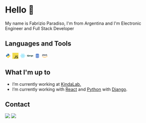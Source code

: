 <h1>Hello 👋 </h1>
<p>My name is Fabrizio Paradiso, I'm from Argentina and I'm Electronic Engineer and Full Stack Developer </p>

<h2> Languages and Tools </h2>
<code><img height="20" src="https://raw.githubusercontent.com/github/explore/80688e429a7d4ef2fca1e82350fe8e3517d3494d/topics/python/python.png"></code>
<code><img height="20" src="https://raw.githubusercontent.com/github/explore/80688e429a7d4ef2fca1e82350fe8e3517d3494d/topics/javascript/javascript.png"></code>
<code><img height="20" src="https://raw.githubusercontent.com/github/explore/80688e429a7d4ef2fca1e82350fe8e3517d3494d/topics/react/react.png"></code>
<code><img height="20" src="https://raw.githubusercontent.com/github/explore/80688e429a7d4ef2fca1e82350fe8e3517d3494d/topics/django/django.png"></code>
<code><img height="20" src="https://raw.githubusercontent.com/github/explore/80688e429a7d4ef2fca1e82350fe8e3517d3494d/topics/sql/sql.png"></code>
<code><img height="20" src="https://raw.githubusercontent.com/github/explore/80688e429a7d4ef2fca1e82350fe8e3517d3494d/topics/aws/aws.png"></code>

<h2> What I'm up to </h2>
<ul>
  <li>I’m currently working at <a href="https://kindalab.com" target="_blank">KindaLab.</a></li>
  <li>I’m currently working with <a href="https://react.dev/" target="_blank">React</a> and <a href="https://www.python.org/" target="_blank">Python</a> with <a href="https://www.djangoproject.com" target="_blank">Django</a>.</li>
</ul>

<h2>Contact</h2>
<a href="mailto:fabrizioparadisom@gmail.com" target="_blank"><img height="20" src="https://img.shields.io/badge/Gmail-D14836?style=for-the-badge&logo=gmail&logoColor=white" /></a>
<a href="https://www.linkedin.com/in/fabriparadiso/" target="_blank"><img height="20" src="https://img.shields.io/badge/linkedin-%230077B5.svg?style=for-the-badge&logo=linkedin&logoColor=white" /></a>
